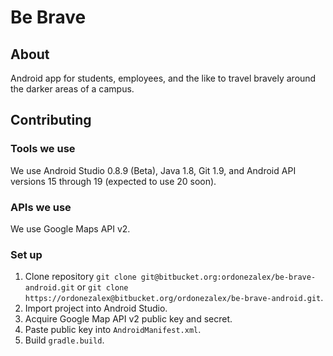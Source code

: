 # Be Brave

## About

Android app for students, employees, and the like to travel bravely around the darker areas of a campus.

## Contributing

### Tools we use

We use Android Studio 0.8.9 (Beta), Java 1.8, Git 1.9, and Android API versions 15 through 19 (expected to use 20 soon).

### APIs we use

We use Google Maps API v2.

### Set up

1. Clone repository `git clone git@bitbucket.org:ordonezalex/be-brave-android.git` or `git clone https://ordonezalex@bitbucket.org/ordonezalex/be-brave-android.git`.
2. Import project into Android Studio.
3. Acquire Google Map API v2 public key and secret.
4. Paste public key into `AndroidManifest.xml`.
5. Build `gradle.build`.